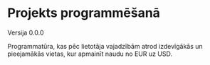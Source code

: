 # Projekts programmēšanā
Versija 0.0.0

Programmatūra, kas pēc lietotāja vajadzībām atrod izdevīgākās un pieejamākās vietas, kur apmainīt naudu no EUR uz USD.
